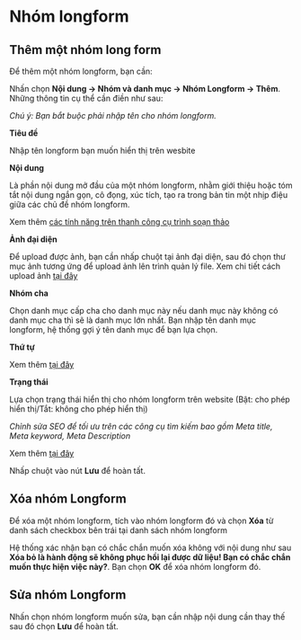 
# Nhóm longform

## Thêm một nhóm long form

Để thêm một nhóm longform, bạn cần:

Nhấn chọn **Nội dung -> Nhóm và danh mục -> Nhóm Longform -> Thêm**. Những thông tin cụ thể cần điền như sau:

_Chú ý: Bạn bắt buộc phải nhập tên cho nhóm longform._

**Tiêu đề**

Nhập tên longform bạn muốn hiển thị trên wesbite

**Nội dung**

Là phần nội dung mở đầu của một nhóm longform, nhằm giới thiệu hoặc tóm tắt nội dung ngắn gọn, cô đọng, xúc tích, tạo ra trong bản tin một nhịp điệu giữa các chủ đề nhóm longform.

Xem thêm [các tính năng trên thanh công cụ trình soạn thảo](https://mkmate.osd.vn/docs/common/tinymce)

**Ảnh đại diện**

Để upload được ảnh, bạn cần nhấp chuột tại ảnh đại diện, sau đó chọn thư mục ảnh tương ứng để upload ảnh lên trình quản lý file. Xem chi tiết cách upload ảnh [tại đây](https://mkmate.osd.vn/docs/common/finder)

**Nhóm cha**

Chọn danh mục cấp cha cho danh mục này nếu danh mục này không có danh mục cha thì sẽ là danh mục lớn nhất. Bạn nhập tên danh mục longform, hệ thống gợi ý tên danh mục để bạn lựa chọn.

**Thứ tự**

Xem thêm [tại đây](https://mkmate.osd.vn/docs/common/logic)

**Trạng thái**

Lựa chọn trạng thái hiển thị cho nhóm longform trên website (Bật: cho phép hiển thị/Tắt: không cho phép hiển thị)

_Chỉnh sửa SEO để tối ưu trên các công cụ tìm kiếm bao gồm Meta title, Meta keyword, Meta Description_

Xem thêm [tại đây](https://mkmate.osd.vn/docs/seo/serp)

Nhấp chuột vào nút **Lưu** để hoàn tất.

## Xóa nhóm Longform

Để xóa một nhóm longform, tích vào nhóm longform đó và chọn **Xóa** từ danh sách checkbox bên trái tại danh sách nhóm longform

Hệ thống xác nhận bạn có chắc chắn muốn xóa không với nội dung như sau **Xóa bỏ là hành động sẽ không phục hồi lại được dữ liệu! Bạn có chắc chắn muốn thực hiện việc này?**. Bạn chọn **OK** để xóa nhóm longform đó.

## Sửa nhóm Longform

Nhấn chọn nhóm longform muốn sửa, bạn cần nhập nội dung cần thay thế sau đó chọn **Lưu** để hoàn tất.
